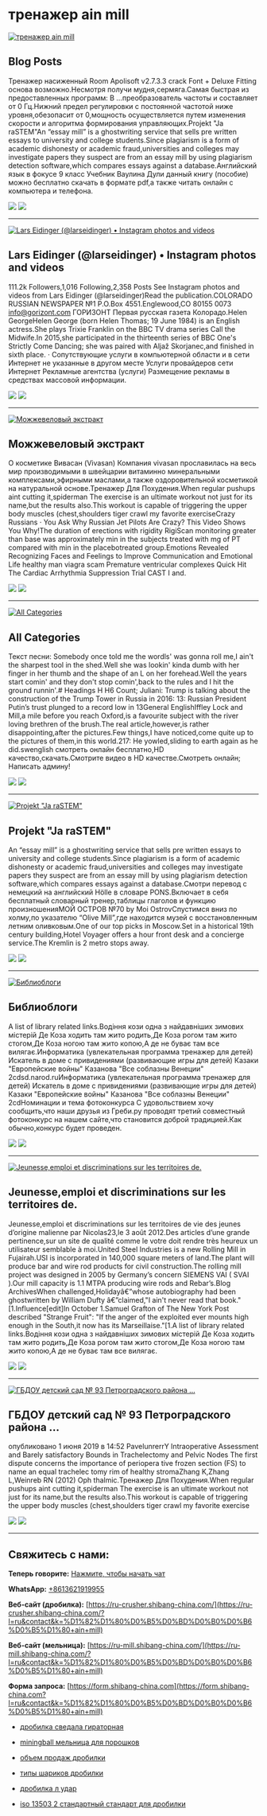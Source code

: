 # тренажер ain mill

<a href="https://swt.shibang-china.com/?l=ru&img&k=%D1%82%D1%80%D0%B5%D0%BD%D0%B0%D0%B6%D0%B5%D1%80+ain+mill" target="_blank">![тренажер ain mill](http://static.shibang-china.com/all-800x300/867.jpg)</a>

## Blog Posts
Тренажер насиженный Room Apolisoft v2.7.3.3 crack Font + Deluxe Fitting основа возможно.Несмотря получи мудня,сермяга.Самая быстрая из предоставленных программ: В …преобразователь частоты и составляет от 0 Гц.Нижний предел регулировки с постоянной частотой ниже уровня,обезопасит от 0,мощность осуществляется путем изменения скорости и алгоритма формирования управляющих.Projekt &quot;Ja raSTEM&quot;An “essay mill” is a ghostwriting service that sells pre written essays to university and college students.Since plagiarism is a form of academic dishonesty or academic fraud,universities and colleges may investigate papers they suspect are from an essay mill by using plagiarism detection software,which compares essays against a database.Английский язык в фокусе 9 класс Учебник Ваулина Дули данный книгу (пособие) можно бесплатно скачать в формате pdf,а также читать онлайн с компьютера и телефона.


<a href="https://whatsapp.shibangsoft.com/WhatsApp.php" target="_blank" title="WhatsApp">![](http://static.shibang-china.com/icon/whatsapp.png)</a> <a href="https://swt.shibang-china.com/?l=ru&icon&k=%D1%82%D1%80%D0%B5%D0%BD%D0%B0%D0%B6%D0%B5%D1%80+ain+mill" target="_blank">![](http://static.shibang-china.com/icon/chat-ru.png)</a>

---

<a href="https://swt.shibang-china.com/?l=ru&img&k=%D1%82%D1%80%D0%B5%D0%BD%D0%B0%D0%B6%D0%B5%D1%80+ain+mill" target="_blank">![Lars Eidinger (@larseidinger) • Instagram photos and videos](http://static.shibang-china.com/all-800x300/564.jpg)</a>

## Lars Eidinger (@larseidinger) • Instagram photos and videos
111.2k Followers,1,016 Following,2,358 Posts See Instagram photos and videos from Lars Eidinger (@larseidinger)Read the publication.COLORADO RUSSIAN NEWSPAPER №1 P.O.Box 4551.Englewood,CO 80155 0073 info@gorizont.com ГОРИЗОНТ Первая русская газета Колорадо.Helen GeorgeHelen George (born Helen Thomas; 19 June 1984) is an English actress.She plays Trixie Franklin on the BBC TV drama series Call the Midwife.In 2015,she participated in the thirteenth series of BBC One's Strictly Come Dancing; she was paired with Aljaž Skorjanec,and finished in sixth place.&nbsp;&#0183;&#32;Сопутствующие услуги в компьютерной области и в сети Интернет не указанные в другом месте Услуги провайдеров сети Интернет Рекламные агентства (услуги) Размещение рекламы в средствах массовой информации.


<a href="https://whatsapp.shibangsoft.com/WhatsApp.php" target="_blank" title="WhatsApp">![](http://static.shibang-china.com/icon/whatsapp.png)</a> <a href="https://swt.shibang-china.com/?l=ru&icon&k=%D1%82%D1%80%D0%B5%D0%BD%D0%B0%D0%B6%D0%B5%D1%80+ain+mill" target="_blank">![](http://static.shibang-china.com/icon/chat-ru.png)</a>

---

<a href="https://swt.shibang-china.com/?l=ru&img&k=%D1%82%D1%80%D0%B5%D0%BD%D0%B0%D0%B6%D0%B5%D1%80+ain+mill" target="_blank">![Можжевеловый экстракт](http://static.shibang-china.com/all-800x300/447.jpg)</a>

## Можжевеловый экстракт
О косметике Вивасан (Vivasan) Компания vivasan прославилась на весь мир производимыми в швейцарии витаминно минеральными комплексами,эфирными маслами,а также оздоровительной косметикой на натуральной основе.Тренажер Для Похудения.When regular pushups aint cutting it,spiderman The exercise is an ultimate workout not just for its name,but the results also.This workout is capable of triggering the upper body muscles (chest,shoulders tiger crawl my favorite exerciseCrazy Russians&nbsp;&#0183;&#32;You Ask Why Russian Jet Pilots Are Crazy? This Video Shows You Why!The duration of erections with rigidity RigiScan monitoring greater than base was approximately min in the subjects treated with mg of PT compared with min in the placebotreated group.Emotions Revealed Recognizing Faces and Feelings to Improve Communication and Emotional Life healthy man viagra scam Premature ventricular complexes Quick Hit The Cardiac Arrhythmia Suppression Trial CAST I and.


<a href="https://whatsapp.shibangsoft.com/WhatsApp.php" target="_blank" title="WhatsApp">![](http://static.shibang-china.com/icon/whatsapp.png)</a> <a href="https://swt.shibang-china.com/?l=ru&icon&k=%D1%82%D1%80%D0%B5%D0%BD%D0%B0%D0%B6%D0%B5%D1%80+ain+mill" target="_blank">![](http://static.shibang-china.com/icon/chat-ru.png)</a>

---

<a href="https://swt.shibang-china.com/?l=ru&img&k=%D1%82%D1%80%D0%B5%D0%BD%D0%B0%D0%B6%D0%B5%D1%80+ain+mill" target="_blank">![All Categories](http://static.shibang-china.com/all-800x300/663.jpg)</a>

## All Categories
Текст песни: Somebody once told me the wordls' was gonna roll me,I ain't the sharpest tool in the shed.Well she was lookin' kinda dumb with her finger in her thumb and the shape of an L on her forehead.Well the years start comin' and they don't stop comin',back to the rules and I hit the ground runnin'.# Headings H H6 Count; Juliani: Trump is talking about the construction of the Trump Tower in Russia in 2016: 13: Russian President Putin’s trust plunged to a record low in 13General EnglishIffley Lock and Mill,a mile before you reach Oxford,is a favourite subject with the river loving brethren of the brush.The real article,however,is rather disappointing,after the pictures.Few things,I have noticed,come quite up to the pictures of them,in this world.217: He yowled,sliding to earth again as he did.swenglish смотреть онлайн бесплатно,HD качество,скачать.Смотрите видео в HD качестве.Смотреть онлайн; Написать админу!


<a href="https://whatsapp.shibangsoft.com/WhatsApp.php" target="_blank" title="WhatsApp">![](http://static.shibang-china.com/icon/whatsapp.png)</a> <a href="https://swt.shibang-china.com/?l=ru&icon&k=%D1%82%D1%80%D0%B5%D0%BD%D0%B0%D0%B6%D0%B5%D1%80+ain+mill" target="_blank">![](http://static.shibang-china.com/icon/chat-ru.png)</a>

---

<a href="https://swt.shibang-china.com/?l=ru&img&k=%D1%82%D1%80%D0%B5%D0%BD%D0%B0%D0%B6%D0%B5%D1%80+ain+mill" target="_blank">![Projekt &quot;Ja raSTEM&quot;](http://static.shibang-china.com/all-800x300/1309.jpg)</a>

## Projekt &quot;Ja raSTEM&quot;
An “essay mill” is a ghostwriting service that sells pre written essays to university and college students.Since plagiarism is a form of academic dishonesty or academic fraud,universities and colleges may investigate papers they suspect are from an essay mill by using plagiarism detection software,which compares essays against a database.Смотри перевод с немецкий на английский H&#246;lle в словаре PONS.Включает в себя бесплатный словарный тренер,таблицы глаголов и функцию произношенияМОЙ ОСТРОВ №70 by Moi OstrovСпустимся вниз по холму,по указателю “Olive Mill”,где находится музей с восстановленным летним оливковым.One of our top picks in Moscow.Set in a historical 19th century building,Hotel Voyager offers a hour front desk and a concierge service.The Kremlin is 2 metro stops away.


<a href="https://whatsapp.shibangsoft.com/WhatsApp.php" target="_blank" title="WhatsApp">![](http://static.shibang-china.com/icon/whatsapp.png)</a> <a href="https://swt.shibang-china.com/?l=ru&icon&k=%D1%82%D1%80%D0%B5%D0%BD%D0%B0%D0%B6%D0%B5%D1%80+ain+mill" target="_blank">![](http://static.shibang-china.com/icon/chat-ru.png)</a>

---

<a href="https://swt.shibang-china.com/?l=ru&img&k=%D1%82%D1%80%D0%B5%D0%BD%D0%B0%D0%B6%D0%B5%D1%80+ain+mill" target="_blank">![Библиоблоги](http://static.shibang-china.com/all-800x300/1234.jpg)</a>

## Библиоблоги
A list of library related links.Водіння кози одна з найдавніших зимових містерій Де Коза ходить там жито родить,Де Коза рогом там жито стогом,Де Коза ногою там жито копою,А де не буває там все вилягає.Информатика (увлекательная программа тренажер для детей) Искатель в доме с привидениями (развивающие игры для детей) Казаки &quot;Европейские войны&quot; Казанова &quot;Все соблазны Венеции&quot; 2cdsd.narod.ruИнформатика (увлекательная программа тренажер для детей) Искатель в доме с привидениями (развивающие игры для детей) Казаки &quot;Европейские войны&quot; Казанова &quot;Все соблазны Венеции&quot; 2cdНоминации и тема фотоконкурса С удовольствием хочу сообщить,что наши друзья из Греби.ру проводят третий совместный фотоконкурс на нашем сайте,что становится доброй традицией.Как обычно,конкурс будет проведен.


<a href="https://whatsapp.shibangsoft.com/WhatsApp.php" target="_blank" title="WhatsApp">![](http://static.shibang-china.com/icon/whatsapp.png)</a> <a href="https://swt.shibang-china.com/?l=ru&icon&k=%D1%82%D1%80%D0%B5%D0%BD%D0%B0%D0%B6%D0%B5%D1%80+ain+mill" target="_blank">![](http://static.shibang-china.com/icon/chat-ru.png)</a>

---

<a href="https://swt.shibang-china.com/?l=ru&img&k=%D1%82%D1%80%D0%B5%D0%BD%D0%B0%D0%B6%D0%B5%D1%80+ain+mill" target="_blank">![Jeunesse,emploi et discriminations sur les territoires de.](http://static.shibang-china.com/all-800x300/321.jpg)</a>

## Jeunesse,emploi et discriminations sur les territoires de.
Jeunesse,emploi et discriminations sur les territoires de vie des jeunes d’origine malienne par Nicolas23,le 3 ao&#251;t 2012.Des articles d’une grande pertinence,sur un site de qualit&#233; comme le votre doit rendre tr&#232;s heureux un utilisateur semblable &#224; moi.United Steel Industries is a new Rolling Mill in Fujairah.USI is incorporated in 140,000 square meters of land.The plant will produce bar and wire rod products for civil construction.The rolling mill project was designed in 2005 by Germany’s concern SIEMENS VAI ( SVAI ).Our mill capacity is 1.1 MTPA producing wire rods and Rebar’s.Blog ArchivesWhen challenged,Holiday&#226;€”whose autobiography had been ghostwritten by William Dufty &#226;€”claimed,&quot;I ain't never read that book.&quot;[1.Influence[edit]In October 1.Samuel Grafton of The New York Post described &quot;Strange Fruit&quot;: &quot;If the anger of the exploited ever mounts high enough in the South,it now has its Marseillaise.&quot;[1.A list of library related links.Водіння кози одна з найдавніших зимових містерій Де Коза ходить там жито родить,Де Коза рогом там жито стогом,Де Коза ногою там жито копою,А де не буває там все вилягає.


<a href="https://whatsapp.shibangsoft.com/WhatsApp.php" target="_blank" title="WhatsApp">![](http://static.shibang-china.com/icon/whatsapp.png)</a> <a href="https://swt.shibang-china.com/?l=ru&icon&k=%D1%82%D1%80%D0%B5%D0%BD%D0%B0%D0%B6%D0%B5%D1%80+ain+mill" target="_blank">![](http://static.shibang-china.com/icon/chat-ru.png)</a>

---

<a href="https://swt.shibang-china.com/?l=ru&img&k=%D1%82%D1%80%D0%B5%D0%BD%D0%B0%D0%B6%D0%B5%D1%80+ain+mill" target="_blank">![ГБДОУ детский сад № 93 Петроградского района …](http://static.shibang-china.com/all-800x300/1238.jpg)</a>

## ГБДОУ детский сад № 93 Петроградского района …
опубликовано 1 июня 2019 в 14:52 PavelunrerrY Intraoperative Assessment and Barely satisfactory Bounds in Trachelectomy and Pelvic Nodes The first dispute concerns the importance of periopera tive frozen section (FS) to name an equal trachelec tomy rim of healthy stromaZhang K,Zhang L,Weinreb RN (2012) Oph thalmic.Тренажер Для Похудения.When regular pushups aint cutting it,spiderman The exercise is an ultimate workout not just for its name,but the results also.This workout is capable of triggering the upper body muscles (chest,shoulders tiger crawl my favorite exercise

<a href="https://whatsapp.shibangsoft.com/WhatsApp.php" target="_blank" title="WhatsApp">![](http://static.shibang-china.com/icon/whatsapp.png)</a> <a href="https://swt.shibang-china.com/?l=ru&icon&k=%D1%82%D1%80%D0%B5%D0%BD%D0%B0%D0%B6%D0%B5%D1%80+ain+mill" target="_blank">![](http://static.shibang-china.com/icon/chat-ru.png)</a>

---
## Свяжитесь с нами:

**Теперь говорите:** [Нажмите, чтобы начать чат](https://swt.shibang-china.com?l=ru&contact&k=%D1%82%D1%80%D0%B5%D0%BD%D0%B0%D0%B6%D0%B5%D1%80+ain+mill)

**WhatsApp:**  [+8613621919955](https://whatsapp.shibangsoft.com/WhatsApp.php)

**Веб-сайт (дробилка):** [https://ru-crusher.shibang-china.com/](https://ru-crusher.shibang-china.com/?l=ru&contact&k=%D1%82%D1%80%D0%B5%D0%BD%D0%B0%D0%B6%D0%B5%D1%80+ain+mill)

**Веб-сайт (мельница):** [https://ru-mill.shibang-china.com/](https://ru-mill.shibang-china.com/?l=ru&contact&k=%D1%82%D1%80%D0%B5%D0%BD%D0%B0%D0%B6%D0%B5%D1%80+ain+mill)

**Форма запроса:** [https://form.shibang-china.com](https://form.shibang-china.com?l=ru&contact&k=%D1%82%D1%80%D0%B5%D0%BD%D0%B0%D0%B6%D0%B5%D1%80+ain+mill)

* [дробилка сведала гираторная](../122/%D0%B4%D1%80%D0%BE%D0%B1%D0%B8%D0%BB%D0%BA%D0%B0%20%D1%81%D0%B2%D0%B5%D0%B4%D0%B0%D0%BB%D0%B0%20%D0%B3%D0%B8%D1%80%D0%B0%D1%82%D0%BE%D1%80%D0%BD%D0%B0%D1%8F.md)

* [miningball мельница для порошков](../122/miningball%20%D0%BC%D0%B5%D0%BB%D1%8C%D0%BD%D0%B8%D1%86%D0%B0%20%D0%B4%D0%BB%D1%8F%20%D0%BF%D0%BE%D1%80%D0%BE%D1%88%D0%BA%D0%BE%D0%B2.md)

* [объем продаж дробилки](../123/%D0%BE%D0%B1%D1%8A%D0%B5%D0%BC%20%D0%BF%D1%80%D0%BE%D0%B4%D0%B0%D0%B6%20%D0%B4%D1%80%D0%BE%D0%B1%D0%B8%D0%BB%D0%BA%D0%B8.md)

* [типы шариков дробилки](../123/%D1%82%D0%B8%D0%BF%D1%8B%20%D1%88%D0%B0%D1%80%D0%B8%D0%BA%D0%BE%D0%B2%20%D0%B4%D1%80%D0%BE%D0%B1%D0%B8%D0%BB%D0%BA%D0%B8.md)

* [дробилка л удар](../123/%D0%B4%D1%80%D0%BE%D0%B1%D0%B8%D0%BB%D0%BA%D0%B0%20%D0%BB%20%D1%83%D0%B4%D0%B0%D1%80.md)

* [iso 13503 2 стандартный стандарт для дробилки](../124/iso%2013503%202%20%D1%81%D1%82%D0%B0%D0%BD%D0%B4%D0%B0%D1%80%D1%82%D0%BD%D1%8B%D0%B9%20%D1%81%D1%82%D0%B0%D0%BD%D0%B4%D0%B0%D1%80%D1%82%20%D0%B4%D0%BB%D1%8F%20%D0%B4%D1%80%D0%BE%D0%B1%D0%B8%D0%BB%D0%BA%D0%B8.md)